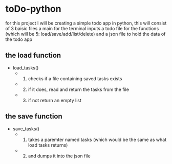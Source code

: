# toDo-python


for this project I will be creating a simple todo app in python, this will consist of 3 baisic files a main for the terminal inputs a todo file for the functions (which will be 5: load/save/add/list/delete) and a json file to hold the data of the todo app

## the load function
- load_tasks()
    - 1. checks if a file containing saved tasks exists
    - 2. if it does, read and return the tasks from the file
    - 3. if not return an empty list

## the save function
- save_tasks()
    - 1. takes a paremter named tasks (which would be the same as what load tasks returns)
    - 2. and dumps it into the json file
